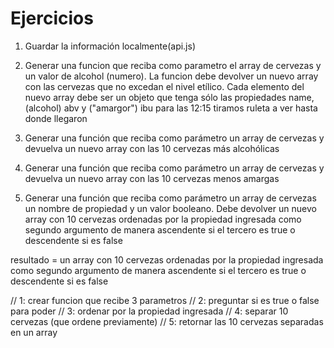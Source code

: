 # Ejercicios

1. Guardar la información localmente(api.js)

2. Generar una funcion que reciba como parametro el array de cervezas y
un valor de alcohol (numero). La funcion debe devolver un nuevo array con
las cervezas que no excedan el nivel etílico. Cada elemento del nuevo array
debe ser un objeto que tenga sólo las propiedades name, (alcohol) abv y ("amargor") ibu
para las 12:15 tiramos ruleta a ver hasta donde llegaron

3. Generar una función que reciba como parámetro un array de cervezas
y devuelva un nuevo array con las 10 cervezas más alcohólicas

4. Generar una función que reciba como parámetro un array
de cervezas y devuelva un nuevo array con las 10 cervezas menos amargas

5. Generar una función que reciba como parámetro un array de cervezas
un nombre de propiedad y un valor booleano. Debe devolver un nuevo array
con 10 cervezas ordenadas por la propiedad ingresada como segundo argumento
de manera ascendente si el tercero es true o descendente si es false

resultado = un array con 10 cervezas ordenadas por la propiedad
ingresada como segundo argumento
de manera ascendente si el tercero es true o descendente si es false

// 1: crear funcion que recibe 3 parametros
// 2: preguntar si es true o false para poder
// 3: ordenar por la propiedad ingresada
// 4: separar 10 cervezas (que ordene previamente)
// 5: retornar las 10 cervezas separadas en un array
